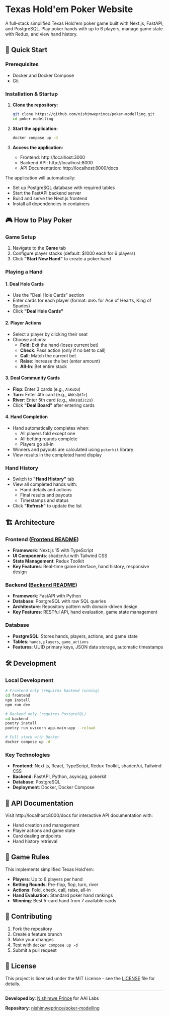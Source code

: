 # Texas Hold'em Poker Website

A full-stack simplified Texas Hold'em poker game built with Next.js, FastAPI, and PostgreSQL. Play poker hands with up to 6 players, manage game state with Redux, and view hand history.

## 🚀 Quick Start

### Prerequisites
- Docker and Docker Compose
- Git

### Installation & Startup

1. **Clone the repository:**
   ```bash
   git clone https://github.com/nishimweprince/poker-modelling.git
   cd poker-modelling
   ```

2. **Start the application:**
   ```bash
   docker compose up -d
   ```

3. **Access the application:**
   - Frontend: http://localhost:3000
   - Backend API: http://localhost:8000
   - API Documentation: http://localhost:8000/docs

The application will automatically:
- Set up PostgreSQL database with required tables
- Start the FastAPI backend server
- Build and serve the Next.js frontend
- Install all dependencies in containers

## 🎮 How to Play Poker

### Game Setup
1. Navigate to the **Game** tab
2. Configure player stacks (default: $1000 each for 6 players)
3. Click **"Start New Hand"** to create a poker hand

### Playing a Hand

#### 1. Deal Hole Cards
- Use the "Deal Hole Cards" section
- Enter cards for each player (format: `AhKs` for Ace of Hearts, King of Spades)
- Click **"Deal Hole Cards"**

#### 2. Player Actions
- Select a player by clicking their seat
- Choose actions:
  - **Fold**: Exit the hand (loses current bet)
  - **Check**: Pass action (only if no bet to call)
  - **Call**: Match the current bet
  - **Raise**: Increase the bet (enter amount)
  - **All-In**: Bet entire stack

#### 3. Deal Community Cards
- **Flop**: Enter 3 cards (e.g., `AhKsQd`)
- **Turn**: Enter 4th card (e.g., `AhKsQdJc`)
- **River**: Enter 5th card (e.g., `AhKsQdJc2s`)
- Click **"Deal Board"** after entering cards

#### 4. Hand Completion
- Hand automatically completes when:
  - All players fold except one
  - All betting rounds complete
  - Players go all-in
- Winners and payouts are calculated using `pokerkit` library
- View results in the completed hand display

### Hand History
- Switch to **"Hand History"** tab
- View all completed hands with:
  - Hand details and actions
  - Final results and payouts
  - Timestamps and status
- Click **"Refresh"** to update the list

## 🏗️ Architecture

### Frontend ([Frontend README](./frontend/README.md))
- **Framework**: Next.js 15 with TypeScript
- **UI Components**: shadcn/ui with Tailwind CSS
- **State Management**: Redux Toolkit
- **Key Features**: Real-time game interface, hand history, responsive design

### Backend ([Backend README](./backend/README.md))
- **Framework**: FastAPI with Python
- **Database**: PostgreSQL with raw SQL queries
- **Architecture**: Repository pattern with domain-driven design
- **Key Features**: RESTful API, hand evaluation, game state management

### Database
- **PostgreSQL**: Stores hands, players, actions, and game state
- **Tables**: `hands`, `players`, `game_actions`
- **Features**: UUID primary keys, JSON data storage, automatic timestamps

## 🛠️ Development

### Local Development
```bash
# Frontend only (requires backend running)
cd frontend
npm install
npm run dev

# Backend only (requires PostgreSQL)
cd backend
poetry install
poetry run uvicorn app.main:app --reload

# Full stack with Docker
docker compose up -d
```

### Key Technologies
- **Frontend**: Next.js, React, TypeScript, Redux Toolkit, shadcn/ui, Tailwind CSS
- **Backend**: FastAPI, Python, asyncpg, pokerkit
- **Database**: PostgreSQL
- **Deployment**: Docker, Docker Compose

## 📝 API Documentation

Visit http://localhost:8000/docs for interactive API documentation with:
- Hand creation and management
- Player actions and game state
- Card dealing endpoints
- Hand history retrieval

## 🎯 Game Rules

This implements simplified Texas Hold'em:
- **Players**: Up to 6 players per hand
- **Betting Rounds**: Pre-flop, flop, turn, river
- **Actions**: Fold, check, call, raise, all-in
- **Hand Evaluation**: Standard poker hand rankings
- **Winning**: Best 5-card hand from 7 available cards

## 🤝 Contributing

1. Fork the repository
2. Create a feature branch
3. Make your changes
4. Test with `docker compose up -d`
5. Submit a pull request

## 📄 License

This project is licensed under the MIT License - see the [LICENSE](LICENSE) file for details.

---

**Developed by**: [Nishimwe Prince](https://www.linkedin.com/in/nishimweprince/) for AAI Labs

**Repository**: [nishimweprince/poker-modelling](https://github.com/nishimweprince/poker-modelling)
